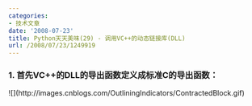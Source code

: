 ```yaml
---
categories:
- 技术文章
date: '2008-07-23'
title: Python天天美味(29) - 调用VC++的动态链接库(DLL)
url: /2008/07/23/1249919
---
```



### 1. 首先VC++的DLL的导出函数定义成标准C的导出函数：

<div class="cnblogs_code" onclick="cnblogs_code_show('910eb973-7829-4cc7-96f7-84bb6de389c1')">![](http://images.cnblogs.com/OutliningIndicators/ContractedBlock.gif)<div id="cnblogs_code_open_910eb973-7829-4cc7-96f7-84bb6de389c1"><div><!--

Code highlighting produced by Actipro CodeHighlighter (freeware)
http://www.CodeHighlighter.com/

--><span style="color: #008000;">#</span><span style="color: #008000;">ifdef&nbsp;LRDLLTEST_EXPORTS</span><span style="color: #008000;">
#</span><span style="color: #008000;">define&nbsp;LRDLLTEST_API&nbsp;__declspec(dllexport)</span><span style="color: #008000;">
#</span><span style="color: #008000;">else</span><span style="color: #008000;">
#</span><span style="color: #008000;">define&nbsp;LRDLLTEST_API&nbsp;__declspec(dllimport)</span><span style="color: #008000;">
#</span><span style="color: #008000;">endif</span><span style="color: #008000;">
</span><span style="color: #000000;">
extern&nbsp;</span><span style="color: #800000;">"</span><span style="color: #800000;">C</span><span style="color: #800000;">"</span><span style="color: #000000;">&nbsp;LRDLLTEST_API&nbsp;int&nbsp;Sum(int&nbsp;a&nbsp;,&nbsp;int&nbsp;b);
extern&nbsp;</span><span style="color: #800000;">"</span><span style="color: #800000;">C</span><span style="color: #800000;">"</span><span style="color: #000000;">&nbsp;LRDLLTEST_API&nbsp;void&nbsp;GetString(char</span><span style="color: #000000;">*</span><span style="color: #000000;">&nbsp;pChar);

</span><span style="color: #000000;">//</span><span style="color: #000000;">a&nbsp;</span><span style="color: #000000;">+</span><span style="color: #000000;">&nbsp;b
LRDLLTEST_API&nbsp;int&nbsp;Sum(int&nbsp;a&nbsp;,&nbsp;int&nbsp;b)
{
&nbsp;&nbsp;&nbsp;&nbsp;</span><span style="color: #0000ff;">return</span><span style="color: #000000;">&nbsp;a&nbsp;</span><span style="color: #000000;">+</span><span style="color: #000000;">&nbsp;b;
}

</span><span style="color: #000000;">//</span><span style="color: #000000;">Get&nbsp;a&nbsp;string
LRDLLTEST_API&nbsp;void&nbsp;GetString(char</span><span style="color: #000000;">*</span><span style="color: #000000;">&nbsp;pChar)
{
&nbsp;&nbsp;&nbsp;&nbsp;strcpy(pChar,&nbsp;</span><span style="color: #800000;">"</span><span style="color: #800000;">Hello&nbsp;DLL</span><span style="color: #800000;">"</span><span style="color: #000000;">);
}</span></div></div></div>

### 2. Python中调用如下：

<div class="cnblogs_code"><div><!--

Code highlighting produced by Actipro CodeHighlighter (freeware)
http://www.CodeHighlighter.com/

--><span style="color: #0000ff;">from</span><span style="color: #000000;">&nbsp;ctypes&nbsp;</span><span style="color: #0000ff;">import</span><span style="color: #000000;">&nbsp;</span><span style="color: #000000;">*</span><span style="color: #000000;">

fileName</span><span style="color: #000000;">=</span><span style="color: #800000;">"</span><span style="color: #800000;">LRDllTest.dll</span><span style="color: #800000;">"</span><span style="color: #000000;">
func</span><span style="color: #000000;">=</span><span style="color: #000000;">cdll.LoadLibrary(fileName)
str&nbsp;</span><span style="color: #000000;">=</span><span style="color: #000000;">&nbsp;create_string_buffer(</span><span style="color: #000000;">20</span><span style="color: #000000;">)
n&nbsp;</span><span style="color: #000000;">=</span><span style="color: #000000;">&nbsp;func.Sum(</span><span style="color: #000000;">2</span><span style="color: #000000;">,&nbsp;</span><span style="color: #000000;">3</span><span style="color: #000000;">)
func.GetString(str)

</span><span style="color: #0000ff;">print</span><span style="color: #000000;">&nbsp;n
</span><span style="color: #0000ff;">print</span><span style="color: #000000;">&nbsp;str.raw</span></div></div>

关于C语言中的一些参数类型详见：[http://www.python.org/doc/2.5/lib/node454.html](http://www.python.org/doc/2.5/lib/node454.html)

### 3. 输出结果：

<div class="cnblogs_code"><div><!--

Code highlighting produced by Actipro CodeHighlighter (freeware)
http://www.CodeHighlighter.com/

--><span style="color: #000000;">5</span><span style="color: #000000;">
Hello&nbsp;DLL</span></div></div>

&nbsp;

#### [Python   天天美味系列（总）](http://www.cnblogs.com/coderzh/archive/2008/07/08/pythoncookbook.html)
  
[Python     天天美味(27) - 网络编程起步(Socket发送消息)](http://www.cnblogs.com/coderzh/archive/2008/06/07/1215607.html) &nbsp;
  
[Python     天天美味(28) - urlopen](http://www.cnblogs.com/coderzh/archive/2008/06/07/1215657.html)&nbsp;&nbsp; &nbsp;
  
[Python     天天美味(29) - 调用VC++的动态链接库(DLL)](http://www.cnblogs.com/coderzh/archive/2008/07/23/1249919.html)&nbsp;
  
[Python     天天美味(30) - python数据结构与算法之快速排序](http://www.cnblogs.com/coderzh/archive/2008/09/20/1294947.html)&nbsp;
  
[Python     天天美味(31) - python数据结构与算法之插入排序](http://www.cnblogs.com/coderzh/archive/2008/09/21/1295434.html)&nbsp;
...
&nbsp;

&nbsp;